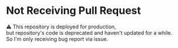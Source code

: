 # Not Receiving Pull Request

⚠ This repository is deployed for production,  
but repository's code is deprecated and haven't updated for a while.  
So I'm only receiving bug report via issue.

<!--PR template for repository that code is deprecated, but service is live-->

